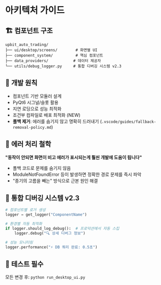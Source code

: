 # 아키텍처 가이드

## 🏗️ 컴포넌트 구조
```
upbit_auto_trading/
├── ui/desktop/screens/        # 화면별 UI
├── component_system/          # 핵심 컴포넌트
├── data_providers/           # 데이터 제공자
└── utils/debug_logger.py     # 통합 디버깅 시스템 v2.3
```

## 🎯 개발 원칙
- 컴포넌트 기반 모듈러 설계
- PyQt6 시그널/슬롯 활용
- 지연 로딩으로 성능 최적화
- 조건부 컴파일로 배포 최적화 (NEW)
- **폴백 제거**: 에러를 숨기지 않고 명확히 드러내기 (`.vscode/guides/fallback-removal-policy.md`)

## 🚨 에러 처리 철학
**"동작이 안되면 화면이 비고 에러가 표시되는게 훨씬 개발에 도움이 됩니다"**
- 폴백 코드로 문제를 숨기지 않음
- ModuleNotFoundError 등이 발생하면 정확한 경로 문제를 즉시 파악
- "종기의 고름을 빼는" 방식으로 근본 원인 해결

## 🔬 통합 디버깅 시스템 v2.3
```python
# 컴포넌트별 로거 생성
logger = get_logger("ComponentName")

# 환경별 자동 최적화
if logger.should_log_debug():  # 프로덕션에서 자동 스킵
    logger.debug("🔍 상세 디버그 정보")

# 성능 모니터링
logger.performance("⚡ DB 쿼리 완료: 0.5초")
```

## 🔄 테스트 필수
모든 변경 후: `python run_desktop_ui.py`
